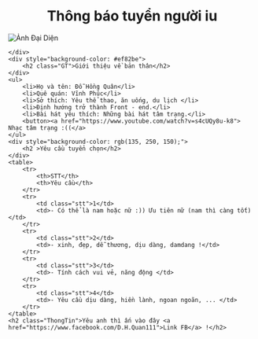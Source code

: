 
<html lang="en">
<head>
    <meta charset="UTF-8">
    <meta http-equiv="X-UA-Compatible" content="IE=edge">
    <meta name="viewport" content="width=device-width, initial-scale=1.0">
    <title>Đỗ Hồng Quân <3</title>
    <link rel="stylesheet" href="main.css">
</head>
<body>
    <h1 style="text-align:center ; color: rgb(0, 64, 255)(0, 64, 255)">Thông báo tuyển người iu </h1>
    <div>
        <img src="https://scontent.fhan14-3.fna.fbcdn.net/v/t39.30808-6/273217589_1008216196440879_6173406737146795567_n.jpg?_nc_cat=102&ccb=1-7&_nc_sid=8bfeb9&_nc_ohc=3evtEr8lf4EAX8RL2Tz&_nc_ht=scontent.fhan14-3.fna&oh=00_AfCDBtqLoP7J7HVjQnKbWSaK6-sX8KsWHva-lc0iizSZGQ&oe=6361CEDE" alt="Ảnh Đại Diện ">

    </div>
    <div style="background-color: #ef82be">
        <h2 class="GT">Giới thiệu về bản thân</h2>
    </div>
    <ul>
        <li>Họ và tên: Đỗ Hồng Quân</li>
        <li>Quê quán: Vĩnh Phúc</li>
        <li>Sở thích: Yêu thể thao, ăn uống, du lịch </li>
        <li>Định hướng trở thành Front - end.</li>
        <li>Bài hát yêu thích: Những bài hát tâm trạng.</li>
        <button><a href="https://www.youtube.com/watch?v=s4cUQy8u-k8"> Nhạc tâm trạng :((</a>
    </ul>
    <div style="background-color: rgb(135, 250, 150);">
        <h2 >Yêu cầu tuyển chọn</h2>
    </div>
    <table>
        <tr>
            <th>STT</th>
            <th>Yêu cầu</th>
        </tr>
        <tr>
            <td class="stt">1</td>
            <td>- Có thể là nam hoặc nữ :)) Ưu tiên nữ (nam thì càng tốt)</td>
        </tr>
        <tr>
            <td class="stt">2</td>
            <td>- xinh, đẹp, dễ thương, dịu dàng, damdang !</td>
        </tr>
        <tr>
            <td class="stt">3</td>
            <td>- Tính cách vui vẻ, năng động </td>
        </tr>
        <tr>
            <td class="stt">4</td>
            <td>- Yêu cầu dịu dàng, hiền lành, ngoan ngoãn, ... </td>
        </tr>
    </table>
    <h2 class="ThongTin">Yêu anh thì ấn vào đây <a href="https://www.facebook.com/D.H.Quan111">Link FB</a> !</h2>


